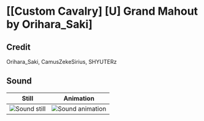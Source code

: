 # [\[Custom Cavalry\] \[U\] Grand Mahout by Orihara_Saki]

## Credit

Orihara_Saki, CamusZekeSirius, SHYUTERz
	
## Sound

| Still | Animation |
| :---: | :-------: |
| ![Sound still](./Sound_000.png) | ![Sound animation](./Sound.gif) |
